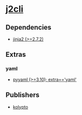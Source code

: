 # [j2cli](https://pypi.org/project/j2cli)

## Dependencies
- [jinja2 (>=2.7.2)](packages/j/jinja2.md)


## Extras

### yaml
- [pyyaml (>=3.10); extra=='yaml'](packages/p/pyyaml.md)


## Publishers
- [kolypto](https://pypi.org/user/kolypto)

